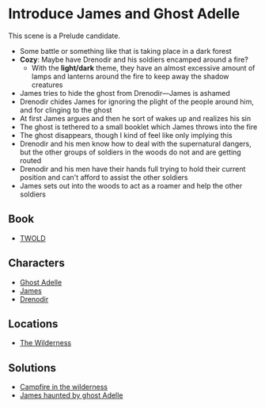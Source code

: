 # Introduce James and Ghost Adelle

This scene is a Prelude candidate.

*   Some battle or something like that is taking place in a dark forest
*   **Cozy**: Maybe have Drenodir and his soldiers encamped around a fire?
    *   With the **light/dark** theme, they have an almost excessive amount of lamps and lanterns around the fire to keep away the shadow creatures
*   James tries to hide the ghost from Drenodir—James is ashamed
*   Drenodir chides James for ignoring the plight of the people around him, and for clinging to the ghost
*   At first James argues and then he sort of wakes up and realizes his sin
*   The ghost is tethered to a small booklet which James throws into the fire
*   The ghost disappears, though I kind of feel like only implying this
*   Drenodir and his men know how to deal with the supernatural dangers, but the other groups of soldiers in the woods do not and are getting routed
*   Drenodir and his men have their hands full trying to hold their current position and can't afford to assist the other soldiers
*   James sets out into the woods to act as a roamer and help the other soldiers

## Book

* [TWOLD](../books/twold.md)

## Characters

* [Ghost Adelle](../characters/ghost-adelle.md)
* [James](../characters/james.md)
* [Drenodir](../characters/drenodir.md)

## Locations

* [The Wilderness](../locations/wilderness.md)

## Solutions

* [Campfire in the wilderness](../solutions/campfire-in-wilderness.md)
* [James haunted by ghost Adelle](../solutions/james-haunted-by-ghost-adelle.md)
